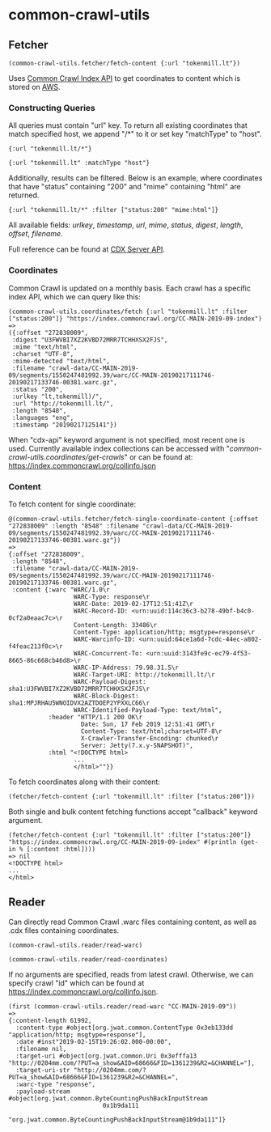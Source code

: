 # common-crawl-utils

## Fetcher

```
(common-crawl-utils.fetcher/fetch-content {:url "tokenmill.lt"})
```

Uses [Common Crawl Index API](https://index.commoncrawl.org/) to get
coordinates to content which is stored on
[AWS](https://registry.opendata.aws/commoncrawl/).

### Constructing Queries

All queries must contain "url" key. To return all existing coordinates
that match specified host, we append "/*" to it or set key "matchType"
to "host".

```
{:url "tokenmill.lt/*"}

{:url "tokenmill.lt" :matchType "host"}
```

Additionally, results can be filtered. Below is an example, where
coordinates that have "status" containing "200" and "mime" containing
"html" are returned.

```
{:url "tokenmill.lt/*" :filter ["status:200" "mime:html"]}
```

All available fields: *urlkey*, *timestamp*, *url*, *mime*, *status*,
*digest*, *length*, *offset*, *filename*.

Full reference can be found at
[CDX Server API](https://github.com/webrecorder/pywb/wiki/CDX-Server-API).

### Coordinates

Common Crawl is updated on a monthly basis. Each crawl has a specific
index API, which we can query like this:

```
(common-crawl-utils.coordinates/fetch {:url "tokenmill.lt" :filter ["status:200"]} "https://index.commoncrawl.org/CC-MAIN-2019-09-index")
=>
({:offset "272838009",
 :digest "U3FWVBI7XZ2KVBD72MRR7TCHHXSX2FJS",
 :mime "text/html",
 :charset "UTF-8",
 :mime-detected "text/html",
 :filename "crawl-data/CC-MAIN-2019-09/segments/1550247481992.39/warc/CC-MAIN-20190217111746-20190217133746-00381.warc.gz",
 :status "200",
 :urlkey "lt,tokenmill)/",
 :url "http://tokenmill.lt/",
 :length "8548",
 :languages "eng",
 :timestamp "20190217125141"})
```

When "cdx-api" keyword argument is not specified, most recent one is
used. Currently available index collections can be accessed with
"*common-crawl-utils.coordinates/get-crawls*" or can be found at:
https://index.commoncrawl.org/collinfo.json

### Content

To fetch content for single coordinate:

```
@(common-crawl-utils.fetcher/fetch-single-coordinate-content {:offset "272838009" :length "8548" :filename "crawl-data/CC-MAIN-2019-09/segments/1550247481992.39/warc/CC-MAIN-20190217111746-20190217133746-00381.warc.gz"})
=>
{:offset "272838009",
 :length "8548",
 :filename "crawl-data/CC-MAIN-2019-09/segments/1550247481992.39/warc/CC-MAIN-20190217111746-20190217133746-00381.warc.gz",
 :content {:warc "WARC/1.0\r
                  WARC-Type: response\r
                  WARC-Date: 2019-02-17T12:51:41Z\r
                  WARC-Record-ID: <urn:uuid:114c36c3-b278-49bf-b4c0-0cf2a0eaac7c>\r
                  Content-Length: 33486\r
                  Content-Type: application/http; msgtype=response\r
                  WARC-Warcinfo-ID: <urn:uuid:64ce1a6d-7cdc-44ec-a802-f4feac213f0c>\r
                  WARC-Concurrent-To: <urn:uuid:3143fe9c-ec79-4f53-8665-86c668cb46d8>\r
                  WARC-IP-Address: 79.98.31.5\r
                  WARC-Target-URI: http://tokenmill.lt/\r
                  WARC-Payload-Digest: sha1:U3FWVBI7XZ2KVBD72MRR7TCHHXSX2FJS\r
                  WARC-Block-Digest: sha1:MPJRHAU5WNOIDVX2AZTDOEP2YPXXLC66\r
                  WARC-Identified-Payload-Type: text/html",
           :header "HTTP/1.1 200 OK\r
                    Date: Sun, 17 Feb 2019 12:51:41 GMT\r
                    Content-Type: text/html;charset=UTF-8\r
                    X-Crawler-Transfer-Encoding: chunked\r
                    Server: Jetty(7.x.y-SNAPSHOT)",
           :html "<!DOCTYPE html>
                  ...
                  </html>""}}
```

To fetch coordinates along with their content:

```
(fetcher/fetch-content {:url "tokenmill.lt" :filter ["status:200"]})
```

Both single and bulk content fetching functions accept "callback"
keyword argument.

```
(fetcher/fetch-content {:url "tokenmill.lt" :filter ["status:200"]} "https://index.commoncrawl.org/CC-MAIN-2019-09-index" #(println (get-in % [:content :html])))
=> nil
<!DOCTYPE html>
...
</html>
```

## Reader

Can directly read Common Crawl .warc files containing content, as well
as .cdx files containing coordinates.

```
(common-crawl-utils.reader/read-warc)

(common-crawl-utils.reader/read-coordinates)
```

If no arguments are specified, reads from latest crawl. Otherwise, we
can specify crawl "id" which can be found at
https://index.commoncrawl.org/collinfo.json.

```
(first (common-crawl-utils.reader/read-warc "CC-MAIN-2019-09"))
=>
{:content-length 61992,
  :content-type #object[org.jwat.common.ContentType 0x3eb133dd "application/http; msgtype=response"],
  :date #inst"2019-02-15T19:26:02.000-00:00",
  :filename nil,
  :target-uri #object[org.jwat.common.Uri 0x3efffa13 "http://0204mm.com/?PUT=a_show&AID=68666&FID=1361239&R2=&CHANNEL="],
  :target-uri-str "http://0204mm.com/?PUT=a_show&AID=68666&FID=1361239&R2=&CHANNEL=",
  :warc-type "response",
  :payload-stream #object[org.jwat.common.ByteCountingPushBackInputStream
                          0x1b9da111
                          "org.jwat.common.ByteCountingPushBackInputStream@1b9da111"]}
```
